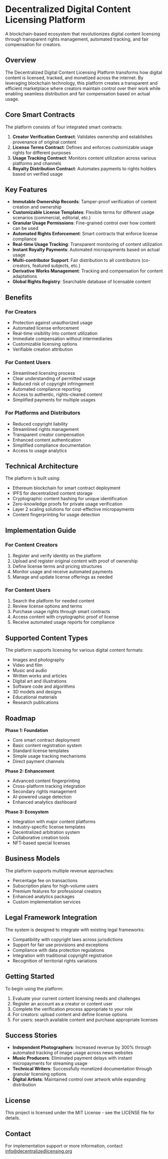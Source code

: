 # Decentralized Digital Content Licensing Platform

A blockchain-based ecosystem that revolutionizes digital content licensing through transparent rights management, automated tracking, and fair compensation for creators.

## Overview

The Decentralized Digital Content Licensing Platform transforms how digital content is licensed, tracked, and monetized across the internet. By leveraging blockchain technology, this platform creates a transparent and efficient marketplace where creators maintain control over their work while enabling seamless distribution and fair compensation based on actual usage.

## Core Smart Contracts

The platform consists of four integrated smart contracts:

1. **Creator Verification Contract**: Validates ownership and establishes provenance of original content
2. **License Terms Contract**: Defines and enforces customizable usage rights for different purposes
3. **Usage Tracking Contract**: Monitors content utilization across various platforms and channels
4. **Royalty Distribution Contract**: Automates payments to rights holders based on verified usage

## Key Features

- **Immutable Ownership Records**: Tamper-proof verification of content creation and ownership
- **Customizable License Templates**: Flexible terms for different usage scenarios (commercial, editorial, etc.)
- **Granular Usage Permissions**: Fine-grained control over how content can be used
- **Automated Rights Enforcement**: Smart contracts that enforce license compliance
- **Real-time Usage Tracking**: Transparent monitoring of content utilization
- **Instant Royalty Payments**: Automated micropayments based on actual usage
- **Multi-contributor Support**: Fair distribution to all contributors (co-creators, featured subjects, etc.)
- **Derivative Works Management**: Tracking and compensation for content adaptations
- **Global Rights Registry**: Searchable database of licensable content

## Benefits

### For Creators
- Protection against unauthorized usage
- Automated license enforcement
- Real-time visibility into content utilization
- Immediate compensation without intermediaries
- Customizable licensing options
- Verifiable creation attribution

### For Content Users
- Streamlined licensing process
- Clear understanding of permitted usage
- Reduced risk of copyright infringement
- Automated compliance reporting
- Access to authentic, rights-cleared content
- Simplified payments for multiple usages

### For Platforms and Distributors
- Reduced copyright liability
- Streamlined rights management
- Transparent creator compensation
- Enhanced content authentication
- Simplified compliance documentation
- Access to usage analytics

## Technical Architecture

The platform is built using:
- Ethereum blockchain for smart contract deployment
- IPFS for decentralized content storage
- Cryptographic content hashing for unique identification
- Zero-knowledge proofs for private usage verification
- Layer 2 scaling solutions for cost-effective micropayments
- Content fingerprinting for usage detection

## Implementation Guide

### For Content Creators
1. Register and verify identity on the platform
2. Upload and register original content with proof of ownership
3. Define license terms and pricing structures
4. Monitor usage and receive automated payments
5. Manage and update license offerings as needed

### For Content Users
1. Search the platform for needed content
2. Review license options and terms
3. Purchase usage rights through smart contracts
4. Access content with cryptographic proof of license
5. Receive automated usage reports for compliance

## Supported Content Types

The platform supports licensing for various digital content formats:
- Images and photography
- Video and film
- Music and audio
- Written works and articles
- Digital art and illustrations
- Software code and algorithms
- 3D models and designs
- Educational materials
- Research publications

## Roadmap

**Phase 1: Foundation**
- Core smart contract deployment
- Basic content registration system
- Standard license templates
- Simple usage tracking mechanisms
- Direct payment channels

**Phase 2: Enhancement**
- Advanced content fingerprinting
- Cross-platform tracking integration
- Secondary rights management
- AI-powered usage detection
- Enhanced analytics dashboard

**Phase 3: Ecosystem**
- Integration with major content platforms
- Industry-specific license templates
- Decentralized arbitration system
- Collaborative creation tools
- NFT-based special licenses

## Business Models

The platform supports multiple revenue approaches:
- Percentage fee on transactions
- Subscription plans for high-volume users
- Premium features for professional creators
- Enhanced analytics packages
- Custom implementation services

## Legal Framework Integration

The system is designed to integrate with existing legal frameworks:
- Compatibility with copyright laws across jurisdictions
- Support for fair use provisions and exceptions
- Compliance with data protection regulations
- Integration with traditional copyright registration
- Recognition of territorial rights variations

## Getting Started

To begin using the platform:

1. Evaluate your current content licensing needs and challenges
2. Register an account as a creator or content user
3. Complete the verification process appropriate to your role
4. For creators: upload content and define license options
5. For users: search available content and purchase appropriate licenses

## Success Stories

- **Independent Photographers**: Increased revenue by 300% through automated tracking of image usage across news websites
- **Music Producers**: Eliminated payment delays with instant micropayments for streaming usage
- **Technical Writers**: Successfully monetized documentation through granular licensing options
- **Digital Artists**: Maintained control over artwork while expanding distribution

## License
This project is licensed under the MIT License - see the LICENSE file for details.

## Contact
For implementation support or more information, contact info@decentralizedlicensing.org
